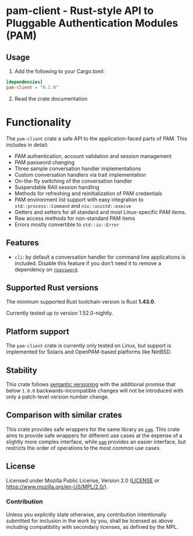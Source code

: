# pam-client - Rust-style API to Pluggable Authentication Modules (PAM)

## Usage

1. Add the following to your Cargo.toml:
```toml
[dependencies]
pam-client = "0.1.0"
```

2. Read the crate documentation

# Functionality

The `pam-client` crate a safe API to the application-faced parts of PAM.
This includes in detail:

- PAM authentication, account validation and session management
- PAM password changing
- Three sample conversation handler implementations
- Custom conversation handlers via trait implementation
- On-the-fly switching of the conversation handler
- Suspendable RAII session handling
- Methods for refreshing and reinitialization of PAM credentials
- PAM environment list support with easy integration to `std::process::Command`
  and `nix::unistd::execve`
- Getters and setters for all standard and most Linux-specific PAM items.
- Raw access methods for non-standard PAM items
- Errors mostly convertible to `std::io::Error`

## Features

- `cli`: by default a conversation handler for command line applications is
  included. Disable this feature if you don't need it to remove a dependency
  on [`rpassword`].
 
## Supported Rust versions

The minimum supported Rust toolchain version is Rust **1.43.0**.

Currently tested up to version 1.52.0-nightly.

## Platform support

The `pam-client` crate is currently only tested on Linux, but support is
implemented for Solaris and OpenPAM-based platforms like NetBSD.

## Stability

This crate follows [semantic versioning](http://semver.org) with the additional
promise that below `1.0.0` backwards-incompatible changes will not be
introduced with only a patch-level version number change.

## Comparison with similar crates

This crate provides safe wrappers for the same library as [`pam`].
This crate aims to provide safe wrappers for different use cases at
the expense of a slightly more complex interface, while [`pam`] provides
an easier interface, but restricts the order of operations to the
most common use cases.

## License

Licensed under Mozilla Public License, Version 2.0 ([LICENSE](LICENSE)
or https://www.mozilla.org/en-US/MPL/2.0/).

### Contribution

Unless you explicitly state otherwise, any contribution intentionally
submitted for inclusion in the work by you, shall be licensed as above
including compatibility with secondary licenses, as defined by the MPL.

[`rpassword`]: https://crates.io/crates/rpassword
[`pam`]: https://crates.io/crates/pam
